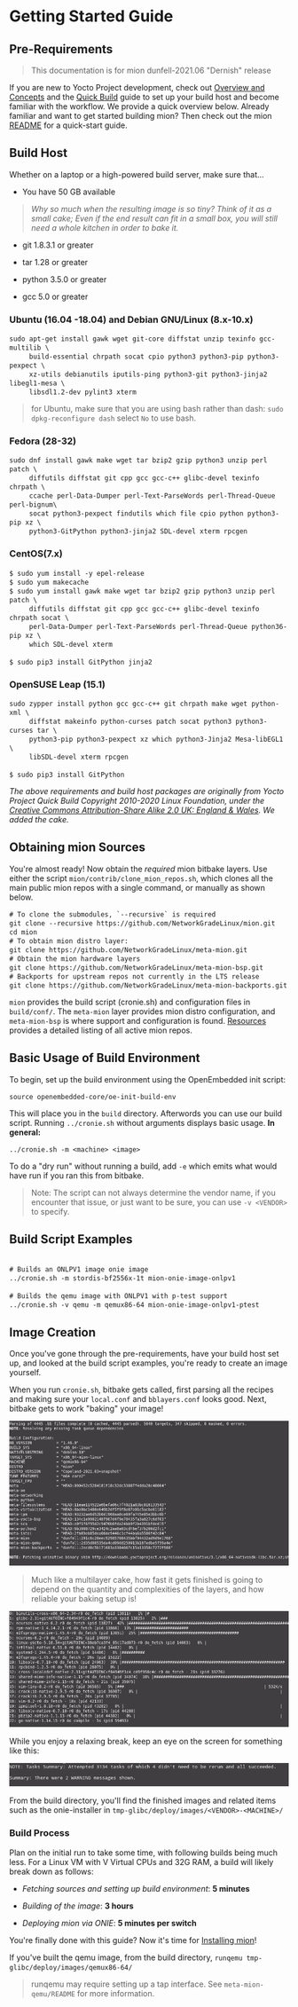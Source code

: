 # Getting Started Guide

## Pre-Requirements

> This documentation is for mion dunfell-2021.06 "Dernish" release

If you are new to Yocto Project development, check out [Overview and Concepts](https://www.yoctoproject.org/docs/3.1.3/overview-manual/overview-manual.html)
and the [Quick Build](https://www.yoctoproject.org/docs/3.1.3/brief-yoctoprojectqs/brief-yoctoprojectqs.html)
guide to set up your build host and become familiar with the workflow. We
provide a quick overview below. Already familiar and want to get started
building mion? Then check out the mion [README](https://github.com/NetworkGradeLinux/mion)
for a quick-start guide.

## Build Host

Whether on a laptop or a high-powered build server, make sure that...

* You have 50 GB available

> *Why so much when the resulting image is so tiny? Think of it as a small cake;
Even if the end result can fit in a small box, you will still need a whole
kitchen in order to bake it.*

* git 1.8.3.1 or greater

* tar 1.28 or greater

* python 3.5.0 or greater

* gcc 5.0 or greater

### Ubuntu (16.04 -18.04) and Debian GNU/Linux (8.x-10.x)

```shell
sudo apt-get install gawk wget git-core diffstat unzip texinfo gcc-multilib \
     build-essential chrpath socat cpio python3 python3-pip python3-pexpect \
     xz-utils debianutils iputils-ping python3-git python3-jinja2 libegl1-mesa \
     libsdl1.2-dev pylint3 xterm
```

> for Ubuntu, make sure that you are using bash rather than dash:
`sudo dpkg-reconfigure dash` select `No` to use bash.

### Fedora (28-32)

```shell
sudo dnf install gawk make wget tar bzip2 gzip python3 unzip perl patch \
     diffutils diffstat git cpp gcc gcc-c++ glibc-devel texinfo chrpath \
     ccache perl-Data-Dumper perl-Text-ParseWords perl-Thread-Queue perl-bignum\
     socat python3-pexpect findutils which file cpio python python3-pip xz \
     python3-GitPython python3-jinja2 SDL-devel xterm rpcgen
```

### CentOS(7.x)

```shell
$ sudo yum install -y epel-release
$ sudo yum makecache
$ sudo yum install gawk make wget tar bzip2 gzip python3 unzip perl patch \
     diffutils diffstat git cpp gcc gcc-c++ glibc-devel texinfo chrpath socat \
     perl-Data-Dumper perl-Text-ParseWords perl-Thread-Queue python36-pip xz \
     which SDL-devel xterm

$ sudo pip3 install GitPython jinja2
```

### OpenSUSE Leap (15.1)

```shell
sudo zypper install python gcc gcc-c++ git chrpath make wget python-xml \
     diffstat makeinfo python-curses patch socat python3 python3-curses tar \
     python3-pip python3-pexpect xz which python3-Jinja2 Mesa-libEGL1 \
     libSDL-devel xterm rpcgen

$ sudo pip3 install GitPython
```

*The above requirements and build host packages are originally from Yocto
Project Quick Build Copyright 2010-2020 Linux Foundation, under the
[Creative Commons Attribution-Share Alike 2.0 UK: England & Wales](https://creativecommons.org/licenses/by-sa/2.0/uk/).
We added the cake.*

## Obtaining mion Sources

You're almost ready! Now obtain the *required* mion bitbake layers. Use either
the script `mion/contrib/clone_mion_repos.sh`, which clones all the
main public mion repos with a single command, or manually as shown below.

```shell
# To clone the submodules, `--recursive` is required
git clone --recursive https://github.com/NetworkGradeLinux/mion.git
cd mion
# To obtain mion distro layer:
git clone https://github.com/NetworkGradeLinux/meta-mion.git
# Obtain the mion hardware layers
git clone https://github.com/NetworkGradeLinux/meta-mion-bsp.git
# Backports for upstream repos not currently in the LTS release
git clone https://github.com/NetworkGradeLinux/meta-mion-backports.git
```

`mion` provides the build script (cronie.sh) and configuration files in
`build/conf/`. The `meta-mion` layer provides mion distro configuration, and
`meta-mion-bsp` is where support and configuration is found.
[Resources](resources.md) provides a detailed listing of all active mion repos.

## Basic Usage of Build Environment

To begin, set up the build environment using the OpenEmbedded init script:

```shell
source openembedded-core/oe-init-build-env
```

This will place you in the `build` directory.
Afterwords you can use our build script. Running `../cronie.sh` without
arguments displays basic usage. **In general:**

```shell
../cronie.sh -m <machine> <image>
```

To do a "dry run" without running a build, add `-e` which emits what would have
run if you ran this from bitbake.

> Note: The script can not always determine the vendor name, if you encounter
that issue, or just want to be sure, you can use `-v <VENDOR>` to specify.

## Build Script Examples

```shell

# Builds an ONLPV1 image onie image
../cronie.sh -m stordis-bf2556x-1t mion-onie-image-onlpv1

# Builds the qemu image with ONLPV1 with p-test support
../cronie.sh -v qemu -m qemux86-64 mion-onie-image-onlpv1-ptest

```

## Image Creation

Once you've gone through the pre-requirements, have your build host set up, and
looked at the build script examples, you're ready to create an image yourself.

When you run `cronie.sh`, bitbake gets called, first parsing all
the recipes and making sure your `local.conf` and `bblayers.conf` looks good.
Next, bitbake gets to work "baking" your image!

![image of build start](assets/images/build_config.png)

> Much like a multilayer cake, how fast it gets finished is going to depend on
the quantity and complexities of the layers, and how reliable your baking setup
is!

![image of in progress build](assets/images/build_config_init_running.png)

While you enjoy a relaxing break, keep an eye on the screen for something like
this:

![completed image](assets/images/build_done.png)

From the build directory, you'll find the finished images and related items such
as the onie-installer in `tmp-glibc/deploy/images/<VENDOR>-<MACHINE>/`

### Build Process

Plan on the initial run to take some time, with following builds being much
less. For a Linux VM with V Virtual CPUs and 32G RAM, a build will likely break
down as follows:

* *Fetching sources and setting up build environment*: **5 minutes**

* *Building of the image*: **3 hours**

* *Deploying mion via ONIE*: **5 minutes per switch**

You're finally done with this guide? Now it's time for
[Installing mion](installing-mion.md)!

If you've built the qemu image, from the build directory,
`runqemu tmp-glibc/deploy/images/qemux86-64/`

> runqemu may require setting up a tap interface. See `meta-mion-qemu/README`
for more information.
